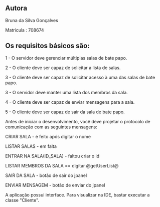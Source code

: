 ## Autora

Bruna da Silva Gonçalves

Matrícula : 708674


## Os requisitos básicos são:

1 - O servidor deve gerenciar múltiplas salas de bate papo.

2 - O cliente deve ser capaz de solicitar a lista de salas.

3 - O cliente deve ser capaz de solicitar acesso à uma das salas de bate papo.

3 - O servidor deve manter uma lista dos membros da sala.

4 - O cliente deve ser capaz de enviar mensagens para a sala.

5 - O cliente deve ser capaz de sair da sala de bate papo.

Antes de iniciar o desenvolvimento, você deve projetar o protocolo de comunicação com as seguintes mensagens:

CRIAR SALA - é feito após digitar o nome 

LISTAR SALAS - em falta

ENTRAR NA SALA(ID_SALA) - faltou criar o id

LISTAR MEMBROS DA SALA == digitar @getUserList@

SAIR DA SALA - botão de sair do jpanel

ENVIAR MENSAGEM - botão de enviar do jpanel


A aplicação possui interface. Para visualizar na IDE, bastar executar a classe "Cliente".